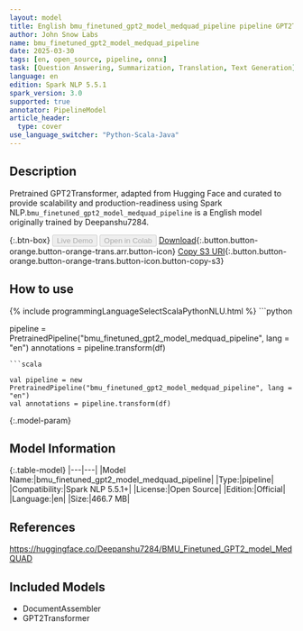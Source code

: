 ```yaml
---
layout: model
title: English bmu_finetuned_gpt2_model_medquad_pipeline pipeline GPT2Transformer from Deepanshu7284
author: John Snow Labs
name: bmu_finetuned_gpt2_model_medquad_pipeline
date: 2025-03-30
tags: [en, open_source, pipeline, onnx]
task: [Question Answering, Summarization, Translation, Text Generation]
language: en
edition: Spark NLP 5.5.1
spark_version: 3.0
supported: true
annotator: PipelineModel
article_header:
  type: cover
use_language_switcher: "Python-Scala-Java"
---
```


## Description

Pretrained GPT2Transformer, adapted from Hugging Face and curated to provide scalability and production-readiness using Spark NLP.`bmu_finetuned_gpt2_model_medquad_pipeline` is a English model originally trained by Deepanshu7284.

{:.btn-box}
<button class="button button-orange" disabled>Live Demo</button>
<button class="button button-orange" disabled>Open in Colab</button>
[Download](https://s3.amazonaws.com/auxdata.johnsnowlabs.com/public/models/bmu_finetuned_gpt2_model_medquad_pipeline_en_5.5.1_3.0_1743339502126.zip){:.button.button-orange.button-orange-trans.arr.button-icon}
[Copy S3 URI](s3://auxdata.johnsnowlabs.com/public/models/bmu_finetuned_gpt2_model_medquad_pipeline_en_5.5.1_3.0_1743339502126.zip){:.button.button-orange.button-orange-trans.button-icon.button-copy-s3}

## How to use



<div class="tabs-box" markdown="1">
{% include programmingLanguageSelectScalaPythonNLU.html %}
```python

pipeline = PretrainedPipeline("bmu_finetuned_gpt2_model_medquad_pipeline", lang = "en")
annotations =  pipeline.transform(df)   

```
```scala

val pipeline = new PretrainedPipeline("bmu_finetuned_gpt2_model_medquad_pipeline", lang = "en")
val annotations = pipeline.transform(df)

```
</div>

{:.model-param}
## Model Information

{:.table-model}
|---|---|
|Model Name:|bmu_finetuned_gpt2_model_medquad_pipeline|
|Type:|pipeline|
|Compatibility:|Spark NLP 5.5.1+|
|License:|Open Source|
|Edition:|Official|
|Language:|en|
|Size:|466.7 MB|

## References

https://huggingface.co/Deepanshu7284/BMU_Finetuned_GPT2_model_MedQUAD

## Included Models

- DocumentAssembler
- GPT2Transformer